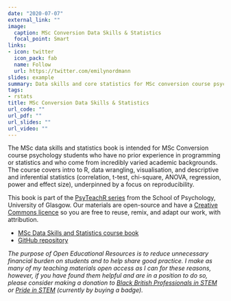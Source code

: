 ```yaml
---
date: "2020-07-07"
external_link: ""
image:
  caption: MSc Conversion Data Skills & Statistics
  focal_point: Smart
links:
- icon: twitter
  icon_pack: fab
  name: Follow
  url: https://twitter.com/emilynordmann
slides: example
summary: Data skills and core statistics for MSc conversion course psychology students
tags:
- rstats
title: MSc Conversion Data Skills & Statistics
url_code: ""
url_pdf: ""
url_slides: ""
url_video: ""
---
```


The MSc data skills and statistics book is intended for MSc Conversion course psychology students who have no prior experience in programming or statistics and who come from incredibly varied academic backgrounds. The course covers intro to R, data wrangling, visualisation, and descriptive and inferential statistics (correlation, t-test, chi-square, ANOVA, regression, power and effect size), underpinned by a focus on reproducibility.

This book is part of the [PsyTeachR series](https://psyteachr.github.io/) from the School of Psychology, University of Glasgow. Our materials are open-source and have a [Creative Commons licence](https://creativecommons.org/licenses/by/4.0/) so you are free to reuse, remix, and adapt our work, with attribution.

* [MSc Data Skills and Statistics course book](https://psyteachr.github.io/msc-conv-odl/)
* [GitHub repository](https://github.com/PsyTeachR/msc-conv-odl)

*The purpose of Open Educational Resources is to reduce unnecessary financial burden on students and to help share good practice. I make as many of my teaching materials open access as I can for these reasons, however, if you have found them helpful and are in a position to do so, please consider making a donation to [Black British Professionals in STEM](https://bbstem.co.uk/donations/) or [Pride in STEM](https://prideinstem.org/shop/) (currently by buying a badge).*

